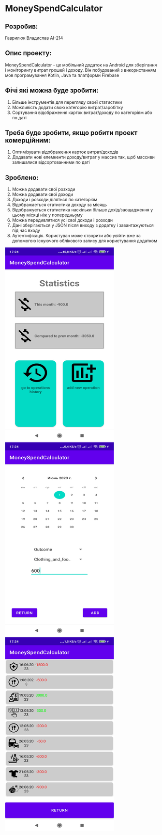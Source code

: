# MoneySpendCalculator

<p><h2>Розробив:</h2> Гаврилюк Владислав АІ-214</p>

<p><h2>Опис проекту:</h2> </p>
MoneySpendCalculator - це мобільний додаток на Android для зберігання і моніторингу витрат грошей і доходу. Він побудований з використанням мов програмування Kotlin, Java та платформи Firebase

<p><h2>Фічі які можна буде зробити:</h2> </p>
<ol>
<li>Більше інструментів для перегляду своеї статистики</li>
<li>Можливість додати свою категорію витрат/заробітку</li>
<li>Сортування відображення карток витрат/доходу по категоріям або по даті</li>
</ol>
  
<p><h2>Треба буде зробити, якщо робити проект комерційним:</h2> </p>
<ol>
<li>Оптимізувати відображення карток витрат/доходів</li>
<li>Додавати нові елемкенти доходу/витрат у массив так, щоб массиви залишалися відсортованними по даті</li>
</ol>
  
<p><h2>Зроблено:</h2> </p>
<ol>
<li>Можна додавати свої розходи</li>
<li>Можна додавати свої доходи</li>
<li>Доходи і розходи діляться по категоріям</li>
<li>Відображаеться статистика доходу за місяць</li>
<li>Відображуеться статистика наскільки більше дохід/заощадження у цьому місяці ніж у попередньому</li>
<li>Можна передивлятися усі своЇ доходи і розходи</li>
<li>Дані зберігаються у JSON після виходу з додатку і завантажуються під час входу</li>
<li>Аутентифікація. Користувач може створити або увійти вже за допомогою існуючого облікового запису для користування додатком</li>


</ol>

<img src="show1.jpg" width="360" height="640"/>
<img src="show2.jpg" width="360" height="640"/>
<img src="show3.jpg" width="360" height="640"/>
